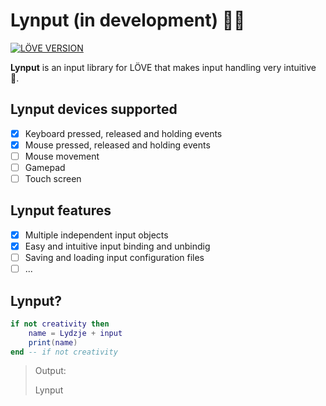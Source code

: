 # Lynput (in development) :construction::construction:
[![LÖVE VERSION](https://img.shields.io/badge/L%C3%96VE-11.1-%23E64A99.svg)](https://love2d.org/wiki/11.1)

**Lynput** is an input library for LÖVE that  makes input handling very intuitive 💙.

## Lynput devices supported
- [x] Keyboard pressed, released and holding events
- [x] Mouse pressed, released and holding events
- [ ] Mouse movement
- [ ] Gamepad
- [ ] Touch screen

## Lynput features
- [x] Multiple independent input objects
- [x] Easy and intuitive input binding and unbindig
- [ ] Saving and loading input configuration files
- [ ] ...

## Lynput?
```lua
if not creativity then
    name = Lydzje + input
    print(name)
end -- if not creativity
```
> Output:
>
> Lynput
